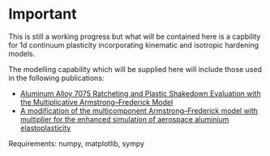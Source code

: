# Important
This is still a working progress but what will be contained here is a capbility for 1d continuum plasticity incorporating kinematic and isotropic hardening models.

The modelling capability which will be supplied here will include those used in the following publications:

* [Aluminum Alloy 7075 Ratcheting and Plastic Shakedown Evaluation with the Multiplicative Armstrong–Frederick Model](https://doi.org/10.2514/1.J055833)
* [A modification of the multicomponent Armstrong–Frederick model with multiplier for the enhanced simulation of aerospace aluminium elastoplasticity](https://doi.org/10.1016/j.ijmecsci.2018.05.036)

Requirements:
numpy, matplotlib, sympy
